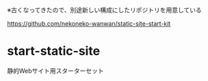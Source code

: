 ※古くなってきたので、別途新しい構成にしたリポジトリを用意している

https://github.com/nekoneko-wanwan/static-site-start-kit

# start-static-site
静的Webサイト用スターターセット
